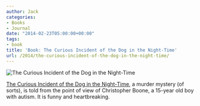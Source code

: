 ```yaml
---
author: Jack
categories:
- Books
- Journal
date: "2014-02-23T05:00:00+00:00"
tags:
- book
title: 'Book: The Curious Incident of the Dog in the Night-Time'
url: /2014/the-curious-incident-of-the-dog-in-the-night-time/
---
```


<aside> <img src="/img/2014/the-curious-incident.jpg" alt="The Curious Incident of the Dog in the Night-Time" class="postimage" />
  
</aside> 

[The Curious Incident of the Dog in the Night-Time][1], a murder mystery (of sorts), is told from the point of view of Christopher Boone, a 15-year old boy with autism. It is funny and heartbreaking.

 [1]: http://www.amazon.com/Curious-Incident-Dog-Night-Time-Awards/dp/0385512104